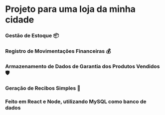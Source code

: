 # Projeto para uma loja da minha cidade

### Gestão de Estoque 📦
### Registro de Movimentações Financeiras 💰
### Armazenamento de Dados de Garantia dos Produtos Vendidos 🛡️
### Geração de Recibos Simples 🧾

### Feito em React e Node, utilizando MySQL como banco de dados